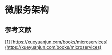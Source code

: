# 微服务架构



## 参考文献

\[1\] [https://xueyuanjun.com/books/microservices](https://xueyuanjun.com/books/microservices)


